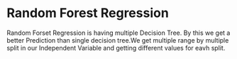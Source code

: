 # Random Forest Regression

Random Forset Regression is having multiple Decision Tree.
By this we get a better Prediction than single decision tree.We get multiple range by multiple split in our Independent Variable
and getting different values for eavh split.
